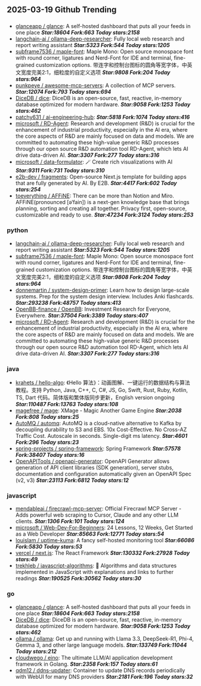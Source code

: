 ## 2025-03-19 Github Trending

### 
* [glanceapp / glance](https://github.com/glanceapp/glance): A self-hosted dashboard that puts all your feeds in one place ***Star:18604 Fork:663 Today stars:2158***
* [langchain-ai / ollama-deep-researcher](https://github.com/langchain-ai/ollama-deep-researcher): Fully local web research and report writing assistant ***Star:5323 Fork:544 Today stars:1205***
* [subframe7536 / maple-font](https://github.com/subframe7536/maple-font): Maple Mono: Open source monospace font with round corner, ligatures and Nerd-Font for IDE and terminal, fine-grained customization options. 带连字和控制台图标的圆角等宽字体，中英文宽度完美2:1，细粒度的自定义选项 ***Star:9808 Fork:204 Today stars:964***
* [punkpeye / awesome-mcp-servers](https://github.com/punkpeye/awesome-mcp-servers): A collection of MCP servers. ***Star:12074 Fork:793 Today stars:694***
* [DiceDB / dice](https://github.com/DiceDB/dice): DiceDB is an open-source, fast, reactive, in-memory database optimized for modern hardware. ***Star:9058 Fork:1253 Today stars:462***
* [patchy631 / ai-engineering-hub](https://github.com/patchy631/ai-engineering-hub):  ***Star:5818 Fork:1074 Today stars:416***
* [microsoft / RD-Agent](https://github.com/microsoft/RD-Agent): Research and development (R&D) is crucial for the enhancement of industrial productivity, especially in the AI era, where the core aspects of R&D are mainly focused on data and models. We are committed to automating these high-value generic R&D processes through our open source R&D automation tool RD-Agent, which lets AI drive data-driven AI. ***Star:3307 Fork:277 Today stars:316***
* [microsoft / data-formulator](https://github.com/microsoft/data-formulator): 🪄 Create rich visualizations with AI ***Star:9311 Fork:731 Today stars:310***
* [e2b-dev / fragments](https://github.com/e2b-dev/fragments): Open-source Next.js template for building apps that are fully generated by AI. By E2B. ***Star:4417 Fork:602 Today stars:254***
* [toeverything / AFFiNE](https://github.com/toeverything/AFFiNE): There can be more than Notion and Miro. AFFiNE(pronounced [ə‘fain]) is a next-gen knowledge base that brings planning, sorting and creating all together. Privacy first, open-source, customizable and ready to use. ***Star:47234 Fork:3124 Today stars:253***

### python
* [langchain-ai / ollama-deep-researcher](https://github.com/langchain-ai/ollama-deep-researcher): Fully local web research and report writing assistant ***Star:5323 Fork:544 Today stars:1205***
* [subframe7536 / maple-font](https://github.com/subframe7536/maple-font): Maple Mono: Open source monospace font with round corner, ligatures and Nerd-Font for IDE and terminal, fine-grained customization options. 带连字和控制台图标的圆角等宽字体，中英文宽度完美2:1，细粒度的自定义选项 ***Star:9808 Fork:204 Today stars:964***
* [donnemartin / system-design-primer](https://github.com/donnemartin/system-design-primer): Learn how to design large-scale systems. Prep for the system design interview. Includes Anki flashcards. ***Star:293238 Fork:48757 Today stars:413***
* [OpenBB-finance / OpenBB](https://github.com/OpenBB-finance/OpenBB): Investment Research for Everyone, Everywhere. ***Star:37504 Fork:3389 Today stars:407***
* [microsoft / RD-Agent](https://github.com/microsoft/RD-Agent): Research and development (R&D) is crucial for the enhancement of industrial productivity, especially in the AI era, where the core aspects of R&D are mainly focused on data and models. We are committed to automating these high-value generic R&D processes through our open source R&D automation tool RD-Agent, which lets AI drive data-driven AI. ***Star:3307 Fork:277 Today stars:316***

### java
* [krahets / hello-algo](https://github.com/krahets/hello-algo): 《Hello 算法》：动画图解、一键运行的数据结构与算法教程。支持 Python, Java, C++, C, C#, JS, Go, Swift, Rust, Ruby, Kotlin, TS, Dart 代码。简体版和繁体版同步更新，English version ongoing ***Star:110487 Fork:13763 Today stars:108***
* [magefree / mage](https://github.com/magefree/mage): XMage - Magic Another Game Engine ***Star:2038 Fork:808 Today stars:25***
* [AutoMQ / automq](https://github.com/AutoMQ/automq): AutoMQ is a cloud-native alternative to Kafka by decoupling durability to S3 and EBS. 10x Cost-Effective. No Cross-AZ Traffic Cost. Autoscale in seconds. Single-digit ms latency. ***Star:4601 Fork:296 Today stars:23***
* [spring-projects / spring-framework](https://github.com/spring-projects/spring-framework): Spring Framework ***Star:57578 Fork:38407 Today stars:16***
* [OpenAPITools / openapi-generator](https://github.com/OpenAPITools/openapi-generator): OpenAPI Generator allows generation of API client libraries (SDK generation), server stubs, documentation and configuration automatically given an OpenAPI Spec (v2, v3) ***Star:23113 Fork:6812 Today stars:12***

### javascript
* [mendableai / firecrawl-mcp-server](https://github.com/mendableai/firecrawl-mcp-server): Official Firecrawl MCP Server - Adds powerful web scraping to Cursor, Claude and any other LLM clients. ***Star:1306 Fork:101 Today stars:124***
* [microsoft / Web-Dev-For-Beginners](https://github.com/microsoft/Web-Dev-For-Beginners): 24 Lessons, 12 Weeks, Get Started as a Web Developer ***Star:85663 Fork:12771 Today stars:54***
* [louislam / uptime-kuma](https://github.com/louislam/uptime-kuma): A fancy self-hosted monitoring tool ***Star:66086 Fork:5830 Today stars:53***
* [vercel / next.js](https://github.com/vercel/next.js): The React Framework ***Star:130332 Fork:27928 Today stars:49***
* [trekhleb / javascript-algorithms](https://github.com/trekhleb/javascript-algorithms): 📝 Algorithms and data structures implemented in JavaScript with explanations and links to further readings ***Star:190525 Fork:30562 Today stars:30***

### go
* [glanceapp / glance](https://github.com/glanceapp/glance): A self-hosted dashboard that puts all your feeds in one place ***Star:18604 Fork:663 Today stars:2158***
* [DiceDB / dice](https://github.com/DiceDB/dice): DiceDB is an open-source, fast, reactive, in-memory database optimized for modern hardware. ***Star:9058 Fork:1253 Today stars:462***
* [ollama / ollama](https://github.com/ollama/ollama): Get up and running with Llama 3.3, DeepSeek-R1, Phi-4, Gemma 3, and other large language models. ***Star:133749 Fork:11044 Today stars:212***
* [cloudwego / eino](https://github.com/cloudwego/eino): The ultimate LLM/AI application development framework in Golang. ***Star:2358 Fork:157 Today stars:61***
* [qdm12 / ddns-updater](https://github.com/qdm12/ddns-updater): Container to update DNS records periodically with WebUI for many DNS providers ***Star:2181 Fork:196 Today stars:32***
